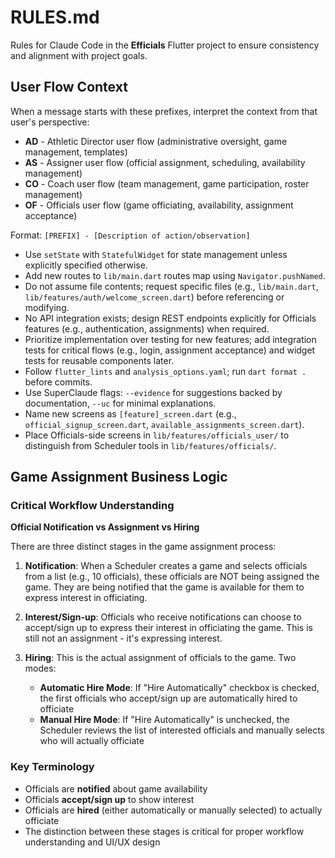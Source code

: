 # RULES.md

Rules for Claude Code in the **Efficials** Flutter project to ensure consistency and alignment with project goals.

## User Flow Context
When a message starts with these prefixes, interpret the context from that user's perspective:
- **AD** - Athletic Director user flow (administrative oversight, game management, templates)
- **AS** - Assigner user flow (official assignment, scheduling, availability management)  
- **CO** - Coach user flow (team management, game participation, roster management)
- **OF** - Officials user flow (game officiating, availability, assignment acceptance)

Format: `[PREFIX] - [Description of action/observation]`

- Use `setState` with `StatefulWidget` for state management unless explicitly specified otherwise.
- Add new routes to `lib/main.dart` routes map using `Navigator.pushNamed`.
- Do not assume file contents; request specific files (e.g., `lib/main.dart`, `lib/features/auth/welcome_screen.dart`) before referencing or modifying.
- No API integration exists; design REST endpoints explicitly for Officials features (e.g., authentication, assignments) when required.
- Prioritize implementation over testing for new features; add integration tests for critical flows (e.g., login, assignment acceptance) and widget tests for reusable components later.
- Follow `flutter_lints` and `analysis_options.yaml`; run `dart format .` before commits.
- Use SuperClaude flags: `--evidence` for suggestions backed by documentation, `--uc` for minimal explanations.
- Name new screens as `[feature]_screen.dart` (e.g., `official_signup_screen.dart`, `available_assignments_screen.dart`).
- Place Officials-side screens in `lib/features/officials_user/` to distinguish from Scheduler tools in `lib/features/officials/`.

## Game Assignment Business Logic

### Critical Workflow Understanding

**Official Notification vs Assignment vs Hiring**

There are three distinct stages in the game assignment process:

1. **Notification**: When a Scheduler creates a game and selects officials from a list (e.g., 10 officials), these officials are NOT being assigned the game. They are being notified that the game is available for them to express interest in officiating.

2. **Interest/Sign-up**: Officials who receive notifications can choose to accept/sign up to express their interest in officiating the game. This is still not an assignment - it's expressing interest.

3. **Hiring**: This is the actual assignment of officials to the game. Two modes:
   - **Automatic Hire Mode**: If "Hire Automatically" checkbox is checked, the first officials who accept/sign up are automatically hired to officiate
   - **Manual Hire Mode**: If "Hire Automatically" is unchecked, the Scheduler reviews the list of interested officials and manually selects who will actually officiate

### Key Terminology
- Officials are **notified** about game availability
- Officials **accept/sign up** to show interest  
- Officials are **hired** (either automatically or manually selected) to actually officiate
- The distinction between these stages is critical for proper workflow understanding and UI/UX design